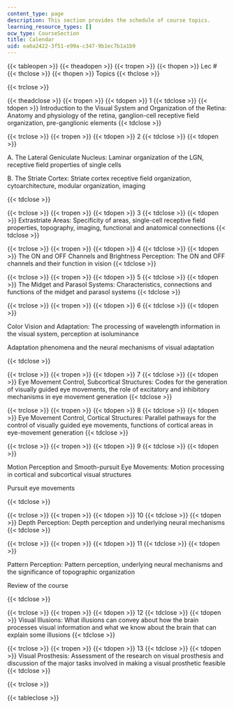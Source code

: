 ```yaml
---
content_type: page
description: This section provides the schedule of course topics.
learning_resource_types: []
ocw_type: CourseSection
title: Calendar
uid: ea6a2422-3f51-e99a-c347-9b1ec7b1a1b9
---
```


{{< tableopen >}}
{{< theadopen >}}
{{< tropen >}}
{{< thopen >}}
Lec #
{{< thclose >}}
{{< thopen >}}
Topics
{{< thclose >}}

{{< trclose >}}

{{< theadclose >}}
{{< tropen >}}
{{< tdopen >}}
1
{{< tdclose >}}
{{< tdopen >}}
Introduction to the Visual System and Organization of the Retina: Anatomy and physiology of the retina, ganglion-cell receptive field organization, pre-ganglionic elements
{{< tdclose >}}

{{< trclose >}}
{{< tropen >}}
{{< tdopen >}}
2
{{< tdclose >}}
{{< tdopen >}}


A. The Lateral Geniculate Nucleus: Laminar organization of the LGN, receptive field properties of single cells

B. The Striate Cortex: Striate cortex receptive field organization, cytoarchitecture, modular organization, imaging


{{< tdclose >}}

{{< trclose >}}
{{< tropen >}}
{{< tdopen >}}
3
{{< tdclose >}}
{{< tdopen >}}
Extrastriate Areas: Specificity of areas, single-cell receptive field properties, topography, imaging, functional and anatomical connections
{{< tdclose >}}

{{< trclose >}}
{{< tropen >}}
{{< tdopen >}}
4
{{< tdclose >}}
{{< tdopen >}}
The ON and OFF Channels and Brightness Perception: The ON and OFF channels and their function in vision
{{< tdclose >}}

{{< trclose >}}
{{< tropen >}}
{{< tdopen >}}
5
{{< tdclose >}}
{{< tdopen >}}
The Midget and Parasol Systems: Characteristics, connections and functions of the midget and parasol systems
{{< tdclose >}}

{{< trclose >}}
{{< tropen >}}
{{< tdopen >}}
6
{{< tdclose >}}
{{< tdopen >}}


Color Vision and Adaptation: The processing of wavelength information in the visual system, perception at isoluminance

Adaptation phenomena and the neural mechanisms of visual adaptation


{{< tdclose >}}

{{< trclose >}}
{{< tropen >}}
{{< tdopen >}}
7
{{< tdclose >}}
{{< tdopen >}}
Eye Movement Control, Subcortical Structures: Codes for the generation of visually guided eye movements, the role of excitatory and inhibitory mechanisms in eye movement generation
{{< tdclose >}}

{{< trclose >}}
{{< tropen >}}
{{< tdopen >}}
8
{{< tdclose >}}
{{< tdopen >}}
Eye Movement Control, Cortical Structures: Parallel pathways for the control of visually guided eye movements, functions of cortical areas in eye-movement generation
{{< tdclose >}}

{{< trclose >}}
{{< tropen >}}
{{< tdopen >}}
9
{{< tdclose >}}
{{< tdopen >}}


Motion Perception and Smooth-pursuit Eye Movements: Motion processing in cortical and subcortical visual structures

Pursuit eye movements


{{< tdclose >}}

{{< trclose >}}
{{< tropen >}}
{{< tdopen >}}
10
{{< tdclose >}}
{{< tdopen >}}
Depth Perception: Depth perception and underlying neural mechanisms
{{< tdclose >}}

{{< trclose >}}
{{< tropen >}}
{{< tdopen >}}
11
{{< tdclose >}}
{{< tdopen >}}


Pattern Perception: Pattern perception, underlying neural mechanisms and the significance of topographic organization

Review of the course


{{< tdclose >}}

{{< trclose >}}
{{< tropen >}}
{{< tdopen >}}
12
{{< tdclose >}}
{{< tdopen >}}
Visual Illusions: What illusions can convey about how the brain processes visual information and what we know about the brain that can explain some illusions
{{< tdclose >}}

{{< trclose >}}
{{< tropen >}}
{{< tdopen >}}
13
{{< tdclose >}}
{{< tdopen >}}
Visual Prosthesis: Assessment of the research on visual prosthesis and discussion of the major tasks involved in making a visual prosthetic feasible
{{< tdclose >}}

{{< trclose >}}

{{< tableclose >}}